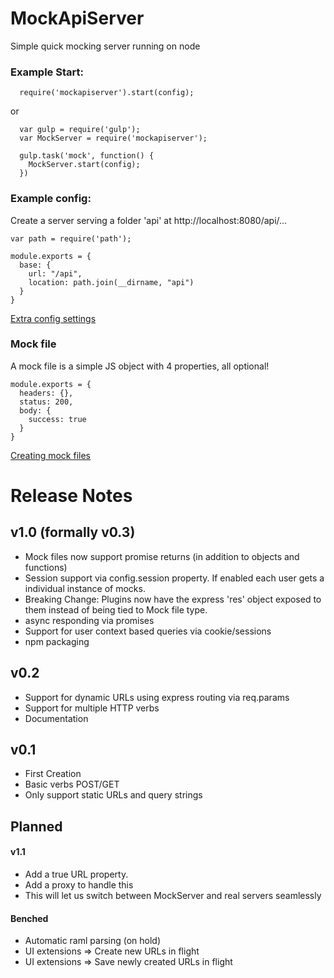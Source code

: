 # MockApiServer
Simple quick mocking server running on node

### Example Start:
```
  require('mockapiserver').start(config);
```
or
```
  var gulp = require('gulp');
  var MockServer = require('mockapiserver');

  gulp.task('mock', function() {
    MockServer.start(config);
  })
```

### Example config:
Create a server serving a folder 'api' at http://localhost:8080/api/...
```
var path = require('path');

module.exports = {
  base: {
    url: "/api",
    location: path.join(__dirname, "api")
  }
}
```
[Extra config settings](docs/config.md)

### Mock file
A mock file is a simple JS object with 4 properties, all optional!
```
module.exports = {
  headers: {},
  status: 200,
  body: {
    success: true
  }
}
```
[Creating mock files](docs/mockfiles.md)

# Release Notes

## v1.0 (formally v0.3)
- Mock files now support promise returns (in addition to objects and functions)
- Session support via config.session property. If enabled each user gets a individual instance of mocks.
- Breaking Change: Plugins now have the express 'res' object exposed to them instead of being tied to Mock file type.
- async responding via promises
- Support for user context based queries via cookie/sessions
- npm packaging

## v0.2
- Support for dynamic URLs using express routing via req.params
- Support for multiple HTTP verbs
- Documentation

## v0.1
- First Creation
- Basic verbs POST/GET
- Only support static URLs and query strings


## Planned

#### v1.1
- Add a true URL property.
 - Add a proxy to handle this
 - This will let us switch between MockServer and real servers seamlessly


#### Benched
- Automatic raml parsing (on hold)
- UI extensions => Create new URLs in flight
- UI extensions => Save newly created URLs in flight
